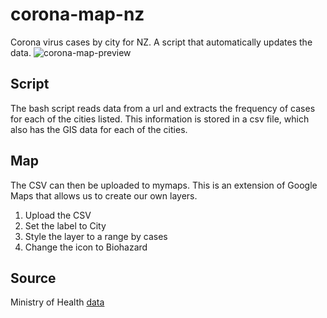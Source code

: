 # corona-map-nz
Corona virus cases by city for NZ. A script that automatically updates the data.
![corona-map-preview](https://imgur.com/NdPDKYh.png)

## Script
The bash script reads data from a url and extracts the frequency of cases for each of the cities listed. 
This information is stored in a csv file, which also has the GIS data for each of the cities. 

## Map
The CSV can then be uploaded to mymaps. This is an extension of Google Maps that allows us to create our own layers.
1. Upload the CSV 
2. Set the label to City
3. Style the layer to a range by cases 
4. Change the icon to Biohazard 

## Source
Ministry of Health [data](https://www.health.govt.nz/our-work/diseases-and-conditions/covid-19-novel-coronavirus/covid-19-current-cases)
